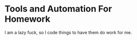 # Tools and Automation For Homework
I am a lazy fuck, so I code things to have them do work for me.
